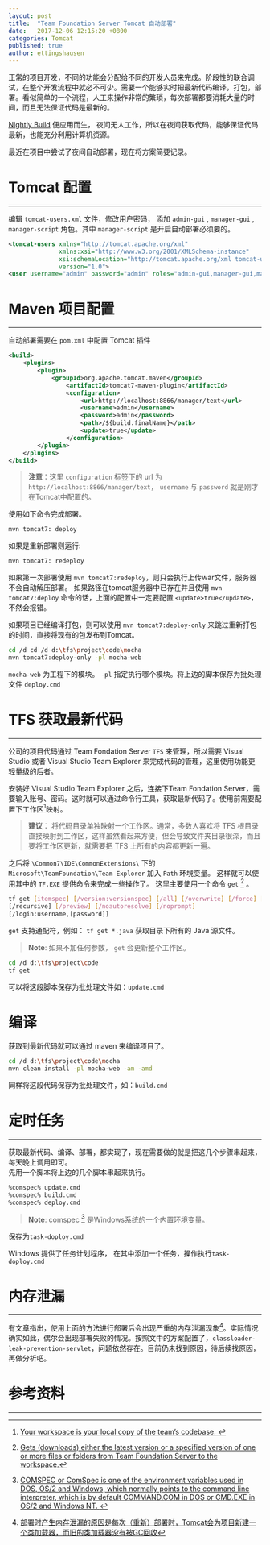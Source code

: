 ```yaml
---
layout: post
title:  "Team Foundation Server Tomcat 自动部署"
date:   2017-12-06 12:15:20 +0800
categories: Tomcat
published: true
author: ettingshausen
---
```


正常的项目开发，不同的功能会分配给不同的开发人员来完成。阶段性的联合调试，在整个开发流程中就必不可少。需要一个能够实时把最新代码编译，打包，部署。看似简单的一个流程，人工来操作非常的繁琐，每次部署都要消耗大量的时间，而且无法保证代码是最新的。  

[Nightly Build](https://baike.baidu.com/item/Nightly%20Build) 便应用而生， 夜间无人工作，所以在夜间获取代码，能够保证代码最新，也能充分利用计算机资源。  

最近在项目中尝试了夜间自动部署，现在将方案简要记录。

# Tomcat 配置
---

编辑 `tomcat-users.xml` 文件，修改用户密码， 添加 `admin-gui` , `manager-gui` , `manager-script` 角色。其中 `manager-script` 是开启自动部署必须要的。

```xml
<tomcat-users xmlns="http://tomcat.apache.org/xml"
              xmlns:xsi="http://www.w3.org/2001/XMLSchema-instance"
              xsi:schemaLocation="http://tomcat.apache.org/xml tomcat-users.xsd"
              version="1.0">
<user username="admin" password="admin" roles="admin-gui,manager-gui,manager-script" />
```


# Maven 项目配置
---  

自动部署需要在 `pom.xml` 中配置 Tomcat 插件

```xml
<build>
    <plugins>
        <plugin>
            <groupId>org.apache.tomcat.maven</groupId>
                <artifactId>tomcat7-maven-plugin</artifactId>
                <configuration>
                    <url>http://localhost:8866/manager/text</url>
                    <username>admin</username>
                    <password>admin</password>
                    <path>/${build.finalName}</path>
                    <update>true</update>
                </configuration>
        </plugin>
    </plugins>
</build>
```

>**注意**：这里 `configuration` 标签下的 url 为 `http://localhost:8866/manager/text`， `username` 与 `password` 就是刚才在Tomcat中配置的。  


使用如下命令完成部署。
```bash
mvn tomcat7: deploy
```

如果是重新部署则运行:
```bash
mvn tomcat7: redeploy
```  

如果第一次部署使用 `mvn tomcat7:redeploy`，则只会执行上传war文件，服务器不会自动解压部署。 如果路径在tomcat服务器中已存在并且使用 `mvn tomcat7:deploy` 命令的话，上面的配置中一定要配置 `<update>true</update>`，不然会报错。

如果项目已经编译打包，则可以使用 `mvn tomcat7:deploy-only` 来跳过重新打包的时间，直接将现有的包发布到Tomcat。  

```bash
cd /d cd /d d:\tfs\project\code\mocha
mvn tomcat7:deploy-only -pl mocha-web
```  
`mocha-web` 为工程下的模块。 `-pl` 指定执行哪个模块。将上边的脚本保存为批处理文件 `deploy.cmd`




# TFS 获取最新代码
---  

公司的项目代码通过 Team Fondation Server `TFS` 来管理，所以需要 Visual Studio 或者 Visual Studio Team Explorer 来完成代码的管理，这里使用功能更轻量级的后者。  

安装好 Visual Studio Team Explorer 之后，连接下Team Fondation Server，需要输入账号、密码。这时就可以通过命令行工具，获取最新代码了。使用前需要配置下工作区[^workplace]映射。  
>**建议**： 将代码目录单独映射一个工作区。通常，多数人喜欢将 TFS 根目录直接映射到工作区，这样虽然看起来方便，但会导致文件夹目录很深，而且要将工作区更新，就需要把 TFS 上所有的内容都更新一遍。  

之后将 `\Common7\IDE\CommonExtensions\` 下的 `Microsoft\TeamFoundation\Team Explorer` 加入 `Path` 环境变量。 这样就可以使用其中的 `TF.EXE` 提供命令来完成一些操作了。  这里主要使用一个命令 `get` [^get]  。

```bash
tf get [itemspec] [/version:versionspec] [/all] [/overwrite] [/force] [/remap]
[/recursive] [/preview] [/noautoresolve] [/noprompt]
[/login:username,[password]]
```
`get` 支持通配符，例如： `tf get *.java` 获取目录下所有的 Java 源文件。  

>**Note**: 如果不加任何参数， `get` 会更新整个工作区。  

```bash
cd /d d:\tfs\project\code
tf get
```  

可以将这段脚本保存为批处理文件如：`update.cmd`

# 编译

获取到最新代码就可以通过 maven 来编译项目了。

```bash
cd /d d:\tfs\project\code\mocha
mvn clean install -pl mocha-web -am -amd
```

同样将这段代码保存为批处理文件，如：`build.cmd`

# 定时任务
---
获取最新代码、编译、部署，都实现了，现在需要做的就是把这几个步骤串起来，每天晚上调用即可。  
先用一个脚本将上边的几个脚本串起来执行。  

```bash
%comspec% update.cmd
%comspec% build.cmd
%comspec% deploy.cmd
```  
>**Note**: comspec [^comspec] 是Windows系统的一个内置环境变量。  

保存为`task-doploy.cmd`

Windows 提供了任务计划程序， 在其中添加一个任务，操作执行`task-doploy.cmd`


# 内存泄漏
--- 

有文章指出，使用上面的方法进行部署后会出现严重的内存泄漏现象[^memoryleak]。实际情况确实如此，偶尔会出现部署失败的情况。按照文中的方案配置了，`classloader-leak-prevention-servlet`，问题依然存在。目前仍未找到原因，待后续找原因，再做分析吧。


# 参考资料
---

[^get]: [Gets (downloads) either the latest version or a specified version of one or more files or folders from Team Foundation Server to the workspace.](https://docs.microsoft.com/en-us/vsts/tfvc/get-command)  
[^workplace]: [Your workspace is your local copy of the team’s codebase. ](https://docs.microsoft.com/en-us/vsts/tfvc/create-work-workspaces)  
[^memoryleak]: [部署时产生内存泄漏的原因是每次（重新）部署时，Tomcat会为项目新建一个类加载器，而旧的类加载器没有被GC回收](http://blog.csdn.net/wudinaniya/article/details/77659358)  
[^comspec]:[COMSPEC or ComSpec is one of the environment variables used in DOS, OS/2 and Windows, which normally points to the command line interpreter, which is by default COMMAND.COM in DOS or CMD.EXE in OS/2 and Windows NT. ](https://en.wikipedia.org/wiki/COMSPEC)